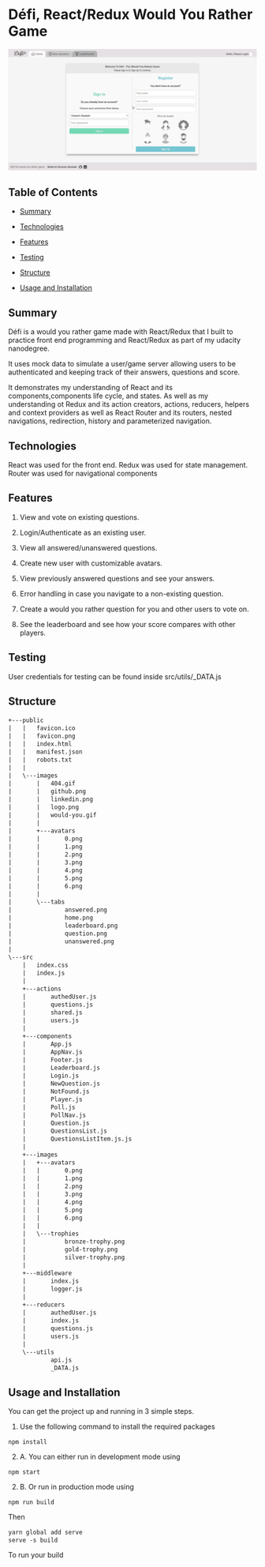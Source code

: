 # Défi, React/Redux Would You Rather Game

![Showcase.gif](/Showcase.gif)

## Table of Contents

* [Summary](#Summary)

* [Technologies](#Technologies)

* [Features](#Features)

* [Testing](#Testing)

* [Structure](#Structure)

* [Usage and Installation](#usage-and-installation)

## Summary

Défi is a would you rather game made with React/Redux that I built to practice front end programming and React/Redux as part of my udacity nanodegree.

It uses mock data to simulate a user/game server allowing users to be authenticated and keeping track of their answers, questions and score.

It demonstrates my understanding of React and its components,components life cycle, and states. As well as my understanding ot Redux and its action creators, actions, reducers, helpers and context providers as well as React Router and its routers, nested navigations, redirection, history and parameterized navigation. 

## Technologies

React was used for the front end.
Redux was used for state management.
Router was used for navigational components


## Features

1. View and vote on existing questions.

2. Login/Authenticate as an existing user.

3. View all answered/unanswered questions.

4. Create new user with customizable avatars.

5. View previously answered questions and see your answers.

6. Error handling in case you navigate to a non-existing question.

7. Create a would you rather question for you and other users to vote on.

8. See the leaderboard and see how your score compares with other players.


## Testing

User credentials for testing can be found inside src/utils/_DATA.js

## Structure 
```
+---public
|   |   favicon.ico
|   |   favicon.png
|   |   index.html
|   |   manifest.json
|   |   robots.txt
|   |
|   \---images
|       |   404.gif
|       |   github.png
|       |   linkedin.png
|       |   logo.png
|       |   would-you.gif
|       |
|       +---avatars
|       |       0.png
|       |       1.png
|       |       2.png
|       |       3.png
|       |       4.png
|       |       5.png
|       |       6.png
|       |
|       \---tabs
|               answered.png
|               home.png
|               leaderboard.png
|               question.png
|               unanswered.png
|
\---src
    |   index.css
    |   index.js
    |
    +---actions
    |       authedUser.js
    |       questions.js
    |       shared.js
    |       users.js
    |
    +---components
    |       App.js
    |       AppNav.js
    |       Footer.js
    |       Leaderboard.js
    |       Login.js
    |       NewQuestion.js
    |       NotFound.js
    |       Player.js
    |       Poll.js
    |       PollNav.js
    |       Question.js
    |       QuestionsList.js
    |       QuestionsListItem.js.js
    |
    +---images
    |   +---avatars
    |   |       0.png
    |   |       1.png
    |   |       2.png
    |   |       3.png
    |   |       4.png
    |   |       5.png
    |   |       6.png
    |   |
    |   \---trophies
    |           bronze-trophy.png
    |           gold-trophy.png
    |           silver-trophy.png
    |
    +---middleware
    |       index.js
    |       logger.js
    |
    +---reducers
    |       authedUser.js
    |       index.js
    |       questions.js
    |       users.js
    |
    \---utils
            api.js
            _DATA.js

```


## Usage and Installation

You can get the project up and running in 3 simple steps.

1. Use the following command to install the required packages
```
npm install
```
2. A. You can either run in development mode using
```
npm start
```
2. B. Or run in production mode using
```
npm run build
```
Then 
```
yarn global add serve
serve -s build
```
To run your build


